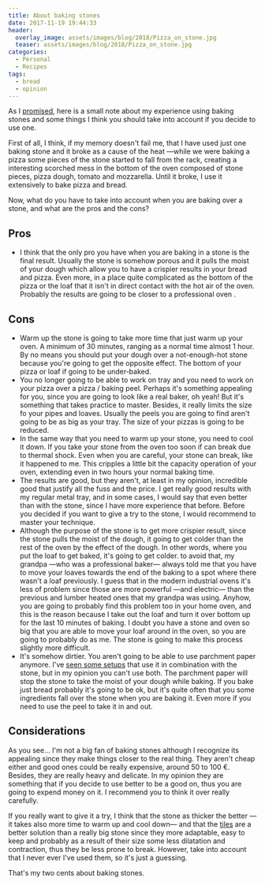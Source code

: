 ```yaml
---
title: About baking stones
date: 2017-11-19 19:44:33
header:
  overlay_image: assets/images/blog/2018/Pizza_on_stone.jpg
  teaser: assets/images/blog/2018/Pizza_on_stone.jpg
categories:
  - Personal
  - Recipes
tags:
  - bread
  - opinion
---
```

As I [promised](/blog/2017/11/19/pizza-recipe/), here is a small note about my experience using baking stones and some things I think you should take into account if you decide to use one.

First of all, I think, if my memory doesn't fail me, that I have used just one baking stone and it broke as a cause of the heat —while we were baking a pizza some pieces of the stone started to fall from the rack, creating a interesting scorched mess in the bottom of the oven composed of stone pieces, pizza dough, tomato and mozzarella. Until it broke, I use it extensively to bake pizza and bread.

Now, what do you have to take into account when you are baking over a stone, and what are the pros and the cons?

## Pros

  * I think that the only pro you have when you are baking in a stone is the final result. Usually the stone is somehow porous and it pulls the moist of your dough which allow you to have a crispier results in your bread and pizza. Even more, in a place quite complicated as the bottom of the pizza or the loaf that it isn't in direct contact with the hot air of the oven. Probably the results are going to be closer to a professional oven .

## Cons

  * Warm up the stone is going to take more time that just warm up your oven. A minimum of 30 minutes, ranging as a normal time almost 1 hour. By no means you should put your dough over a not-enough-hot stone because you're going to get the opposite effect. The bottom of your pizza or loaf if going to be under-baked.
  * You no longer going to be able to work on tray and you need to work on your pizza over a pizza / baking peel. Perhaps it's something appealing for you, since you are going to look like a real baker, oh yeah! But it's something that takes practice to master. Besides, it really limits the size fo your pipes and loaves. Usually the peels you are going to find aren't going to be as big as your tray. The size of your pizzas is going to be reduced.
  * In the same way that you need to warm up your stone, you need to cool it down. If you take your stone from the oven too soon if can break due to thermal shock. Even when you are careful, your stone can break, like it happened to me. This cripples a little bit the capacity operation of your oven, extending even in two hours your normal baking time.
  * The results are good, but they aren't, at least in my opinion, incredible good that justify all the fuss and the price. I get really good results with my regular metal tray, and in some cases, I would say that even better than with the stone, since I have more experience that before. Before you decided if you want to give a try to the stone, I would recommend to master your technique.
  * Although the purpose of the stone is to get more crispier result, since the stone pulls the moist of the dough, it going to get colder than the rest of the oven by the effect of the dough. In other words, where you put the loaf to get baked, it's going to get colder. to avoid that, my grandpa —who was a professional baker— always told me that you have to move your loaves towards the end of the baking to a spot where there wasn't a loaf previously. I guess that in the modern industrial ovens it's less of problem since those are more powerful —and electric— than the previous and lumber heated ones that my grandpa was using. Anyhow, you are going to probably find this problem too in your home oven, and this is the reason because I take out the loaf and turn it over bottom up for the last 10 minutes of baking. I doubt you have a stone and oven so big that you are able to move your loaf around in the oven, so you are going to probably do as me. The stone is going to make this process slightly more difficult.
  * It's somehow dirtier. You aren't going to be able to use parchment paper anymore. I've [seen some setups](https://www.theperfectloaf.com/baking-with-steam-in-your-home-oven/) that use it in combination with the stone, but in my opinion you can't use both. The parchment paper will stop the stone to take the moist of your dough while baking. If you bake just bread probably it's going to be ok, but it's quite often that you some ingredients fall over the stone when you are baking it. Even more if you need to use the peel to take it in and out.

## Considerations

As you see… I'm not a big fan of baking stones although I recognize its appealing since they make things closer to the real thing. They aren't cheap either and good ones could be really expensive, around 50 to 100 €. Besides, they are really heavy and delicate. In my opinion they are something that if you decide to use better to be a good on, thus you are going to expend money on it. I recommend you to think it over really carefully.

If you really want to give it a try, I think that the stone as thicker the better —it takes also more time to warm up and cool down— and that the [tiles](https://www.amazon.com/Kitchen-Supply-Stone-Baking-Tiles/dp/B001ET7B1C/ref=sr_1_48?s=home-garden&ie=UTF8&qid=1511105599&sr=1-48&keywords=baking+stones) are a better solution than a really big stone since they more adaptable, easy to keep and probably as a result of their size some less dilatation and contraction, thus they be less prone to break. However, take into account that I never ever I've used them, so it's just a guessing.

That's my two cents about baking stones.
